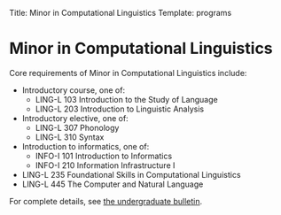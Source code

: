 Title: Minor in Computational Linguistics
Template: programs

# Minor in Computational Linguistics
Core requirements of Minor in Computational Linguistics include:

* Introductory course, one of: 
    * LING-L 103 Introduction to the Study of Language 
    * LING-L 203 Introduction to Linguistic Analysis
* Introductory elective, one of:
    * LING-L 307 Phonology
    * LING-L 310 Syntax
* Introduction to informatics, one of:
    * INFO-I 101 Introduction to Informatics
    * INFO-I 210 Information Infrastructure I
* LING-L 235 Foundational Skills in Computational Linguistics
* LING-L 445 The Computer and Natural Language

For complete details, see [the undergraduate bulletin](https://bulletin.college.indiana.edu/programs/4255/CMPLNGMIN/).
